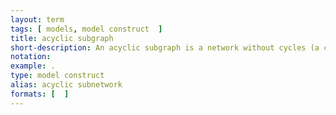 ```yaml
---
layout: term
tags: [ models, model construct  ]
title: acyclic subgraph
short-description: An acyclic subgraph is a network without cycles (a cycle is a complete circuit). When following the network from node to node, a node is never visited twice.
notation:
example: .
type: model construct
alias: acyclic subnetwork
formats: [  ]
---
```

